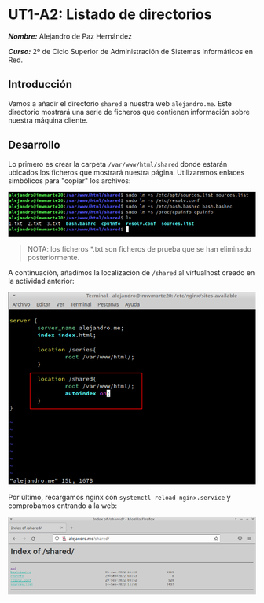 # UT1-A2: Listado de directorios

***Nombre:*** Alejandro de Paz Hernández

***Curso:*** 2º de Ciclo Superior de Administración de Sistemas Informáticos en Red.

## Introducción

Vamos a añadir el directorio `shared` a nuestra web `alejandro.me`. Este directorio mostrará una serie de ficheros que contienen información sobre nuestra máquina cliente.

## Desarrollo

Lo primero es crear la carpeta `/var/www/html/shared` donde estarán ubicados los ficheros que mostrará nuestra página. Utilizaremos enlaces simbólicos para "copiar" los archivos:

![](img/2.png)

> NOTA: los ficheros *.txt son ficheros de prueba que se han eliminado posteriormente.

A continuación, añadimos la localización de `/shared` al virtualhost creado en la actividad anterior:

![](img/1.png)

Por último, recargamos nginx con `systemctl reload nginx.service` y comprobamos entrando a la web:

![](img/3.png)
